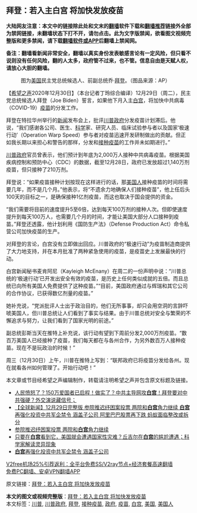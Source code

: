  <h2>拜登：若入主白宫 将加快发放疫苗</h2> <p class="notice"><b>大陆网友注意：本文中的链接除此处和文末的<a href="https://github.com/bannedbook/fanqiang" >翻墙</a>软件下载和<a href="https://github.com/killgcd/justmysocks/blob/master/README.md">翻墙推荐</a>链接外全部为禁网链接，未翻墙状态下打不开，请勿点击。此为文字版禁闻，欲看图文视频完整版和更多禁闻，请下载<a href="https://github.com/bannedbook/fanqiang">翻墙软件或APP</a>后翻墙上禁闻网。</p><p>备注：翻墙看新闻非常安全，翻墙以真实身份发表敏感言论有一定风险，但只看不说则没有任何风险，翻的人太多，政府管不过来，也不管。信息自由是天赋人权，请放心大胆的翻墙。</b></p>  <div class="entry"> <figure> <p><figcaption>图为<a href="https://www.bannedbook.org/bnews/tag/%e7%be%8e%e5%9b%bd/" class="st_tag internal_tag" rel="tag" title="标签 美国 下的日志">美国</a>民主党总统候选人、前副总统乔·<a href="https://www.bannedbook.org/bnews/tag/%e6%8b%9c%e7%99%bb/" class="st_tag internal_tag" rel="tag" title="标签 拜登 下的日志">拜登</a>。（图品来源：AP）</figcaption></figure> <p>【<span class='wp_keywordlink_affiliate'><a href="https://www.soundofhope.org" title="希望之声" target="_blank">希望之声</a></span>2020年12月30日】（本台记者丁玲综合编译）12月29日（周二），民主党总统候选人拜登（Joe Biden）誓言，如果他下月入主<a href="https://www.bannedbook.org/bnews/tag/%e7%99%bd%e5%ae%ab/" class="st_tag internal_tag" rel="tag" title="标签 白宫 下的日志">白宫</a>，将加快中共病毒（COVID-19）<a href="https://www.bannedbook.org/bnews/tag/%e7%96%ab%e8%8b%97/" class="st_tag internal_tag" rel="tag" title="标签 疫苗 下的日志">疫苗</a>的分发工作。</p> <p>拜登在特拉华州举行的<span class='wp_keywordlink_affiliate'><a href="https://www.bannedbook.org/" title="新闻">新闻</a></span>发布会上，批评<a href="https://www.bannedbook.org/bnews/tag/%e5%b7%9d%e6%99%ae%e6%94%bf%e5%ba%9c/" class="st_tag internal_tag" rel="tag" title="标签 川普政府 下的日志">川普政府</a>分发疫苗计划滞后。他说，“我们感谢各公司、医生、<span class='wp_keywordlink'><a href="https://www.bannedbook.org/forum11/topic309.html" title="禁片：“科学”的棍子" target="_blank">科学</a></span>家、研究人员、临床试验参与者以及国家‘极速行动’（Operation Warp Speed）参与者对疫苗迅速开发研制做出的贡献。但正如我长期以来担心和警告的那样，分发和<a href="https://www.bannedbook.org/bnews/tag/%E6%8E%A5%E7%A7%8D%E7%96%AB%E8%8B%97/" class="st_tag internal_tag" rel="tag" title="标签 接种疫苗 下的日志">接种疫苗</a>的工作并未如期进行。”</p> <p><a href="https://www.bannedbook.org/bnews/tag/%e5%b7%9d%e6%99%ae/" class="st_tag internal_tag" rel="tag" title="标签 川普 下的日志">川普</a><a href="https://www.bannedbook.org/bnews/tag/%e6%94%bf%e5%ba%9c/" class="st_tag internal_tag" rel="tag" title="标签 政府 下的日志">政府</a>官员曾表示，他们预计到年底为2,000万人接种中共病毒疫苗。根据美国疾病控制和预防中心（CDC）的数据，截至12月28日，政府已发放超过1,140万剂疫苗，但只接种了210万剂。</p> <p>拜登说：“如果疫苗接种计划按现在这样进行的话，那<a href="https://www.bannedbook.org/bnews/tag/%E7%BE%8E%E5%9B%BD%E4%BA%BA/" class="st_tag internal_tag" rel="tag" title="标签 美国人 下的日志">美国人</a>接种疫苗的时间将需要几年，而不是几个月。”他表示，将“不遗余力地确保人们接种疫苗”，他上任后头100天的目标之一，是确保接种1亿剂疫苗，而这也取决于国会提供的资金。</p>  <p>“我们需要将目前的速度提升5至6倍，达到每天100万剂的接种人次。但即使速度提升到每天100万人，也需要几个月的时间，才能让美国大部分人口接种到疫苗。”拜登还透露，他计划利用《国防生产法》（Defense Production Act）命令私营公司加快疫苗的生产。</p> <p>对拜登的言论，白宫没有立即做出回应。川普政府的“极速行动”为疫苗制造商提供了大力地支持，并在本月批准了两种紧急使用的疫苗，是疫苗史上发展最快的行动。</p> <p>白宫新闻秘书麦肯阿尼（Kayleigh McEnany）在周二的一份声明中说：“川普总统的‘极速行动’已开发出安全有效的疫苗，是历史上任何类似成就的五倍。而且总统已向所有美国人免费提供了这种疫苗。”“目前，美国政府通过与辉瑞和其它公司的合作协议，已获得数亿剂量的疫苗。”</p> <p>她补充说，“党派批评人士出于政治目的，他们无所事事，却只会用空洞的言辞吓唬美国人，但川普总统让人们看到了事实与结果。由于川普总统对安全与繁荣的不懈追求与努力，让我们看到了国家光明的前途。”</p>  <p>副总统彭斯当天在推特上补充说，该行动有望到下周前分发2,000万剂疫苗。“数百万美国人已经接种了疫苗，我们每天都在与各州合作，为另外数百万人接种疫苗。现在不是玩政治的时候！”</p> <p>周三（12月30日）上午，川普在推特上写到：“联邦政府已将疫苗分发给各州。现在就看各州如何管理了。开始行动吧！”</p> <p>本文章或节目经希望之声编辑制作，转载请注明希望之声并包含原文标题及链接。</p> <ul class='op-related-articles' title='相关阅读'> <li><a href='https://www.bannedbook.org/bnews/cbnews/20201230/1457741.html' target='_blank'>人民愤怒了？150万爱国者已启程！做实了？中共主导网攻<b>白宫</b>！拜登要对中共强硬？外交演说藏信号；</a></li> <li><a href='https://www.bannedbook.org/bnews/bannedvideo/20201230/1457690.html' target='_blank'>【全球新闻】12月29日完整版 参院推迟纾困案投票 两院和<b>白宫</b>角力继续 <b>白宫</b>再强化投资中共军企禁令 涵盖子公司 阿里巴巴股票再下跌 蚂蚁面临整改或拆分</a></li> <li><a href='https://www.bannedbook.org/bnews/bannedvideo/20201230/1457648.html' target='_blank'>参院推迟纾困案投票 两院和<b>白宫</b>角力继续</a></li> <li><a href='https://www.bannedbook.org/bnews/bannedvideo/20201230/1457587.html' target='_blank'>只要在<b>白宫</b>看到它，美国就会遭遇国家性灾难？丘吉尔在<b>白宫</b>的尴尬遭遇；科学家解读灵异现象</a></li> <li><a href='https://www.bannedbook.org/bnews/bannedvideo/20201230/1457503.html' target='_blank'><b>白宫</b>再强化投资中共军企禁令 涵盖子公司</a></li> </ul> <p class="texttj"> <a href="https://github.com/bannedbook/fanqiang/wiki/V2ray%E6%9C%BA%E5%9C%BA" target="_blank">V2free机场25%引荐返利：全平台免费SS/V2ray节点+经济套餐高速翻墙</a><br/> <a href="https://github.com/bannedbook/fanqiang/wiki/%E7%A6%81%E9%97%BB%E7%BD%91%E5%AE%89%E5%8D%93%E7%BF%BB%E5%A2%99%E6%96%B0%E9%97%BBAPP" target="_blank">免费PC翻墙、安卓VPN翻墙APP</a></p><p>原文链接：<a class="src_link"  href="https://www.soundofhope.org/post/458906" target="_blank">拜登：若入主白宫 将加快发放疫苗</a></p> <a name='sharetosocial'></a>       <div><b>本文的图文或视频完整版</b>：<a href='https://www.bannedbook.org/bnews/comments/20201231/1458198.html'>拜登：若入主白宫 将加快发放疫苗</a></div>  </div><!--END ENTRY--> <div class="postfooter"> <div>本文标签：<a href="https://www.bannedbook.org/bnews/tag/%e5%b7%9d%e6%99%ae/" rel="tag">川普</a>, <a href="https://www.bannedbook.org/bnews/tag/%e5%b7%9d%e6%99%ae%e6%94%bf%e5%ba%9c/" rel="tag">川普政府</a>, <a href="https://www.bannedbook.org/bnews/tag/%e6%8b%9c%e7%99%bb/" rel="tag">拜登</a>, <a href="https://www.bannedbook.org/bnews/tag/%E6%8E%A5%E7%A7%8D%E7%96%AB%E8%8B%97/" rel="tag">接种疫苗</a>, <a href="https://www.bannedbook.org/bnews/tag/%e6%94%bf%e5%ba%9c/" rel="tag">政府</a>, <a href="https://www.bannedbook.org/bnews/tag/%e7%96%ab%e8%8b%97/" rel="tag">疫苗</a>, <a href="https://www.bannedbook.org/bnews/tag/%e7%99%bd%e5%ae%ab/" rel="tag">白宫</a>, <a href="https://www.bannedbook.org/bnews/tag/%e7%be%8e%e5%9b%bd/" rel="tag">美国</a>, <a href="https://www.bannedbook.org/bnews/tag/%E7%BE%8E%E5%9B%BD%E4%BA%BA/" rel="tag">美国人</a></div>  </div><!--END POSTFOOTER--> 